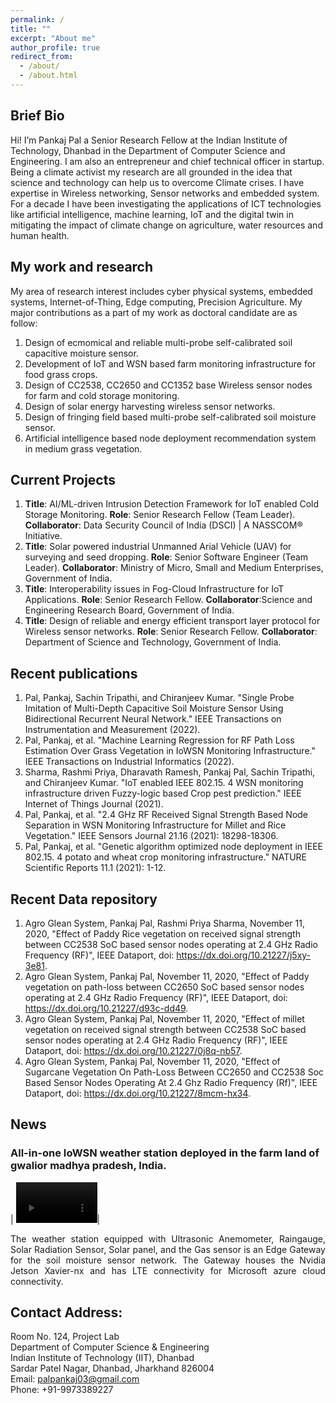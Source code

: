 ```yaml
---
permalink: /
title: ""
excerpt: "About me"
author_profile: true
redirect_from: 
  - /about/
  - /about.html
---
```


## Brief Bio
Hi! I’m Pankaj Pal a Senior Research Fellow at the Indian Institute of Technology, Dhanbad in the Department of Computer Science and Engineering. 
I am also an entrepreneur and chief technical officer in startup. 
Being a climate activist my research are all grounded in the idea that science and technology can help us to overcome Climate crises. I have expertise in Wireless networking, Sensor networks and embedded system. For a decade I have been investigating the applications of ICT technologies like artificial intelligence, machine learning, IoT and the digital twin in mitigating the impact of climate change on agriculture, water resources and human health.



## My work and research
My area of research interest includes cyber physical systems, embedded systems, Internet-of-Thing, Edge computing,
Precision Agriculture. My major contributions as a part of my work as doctoral candidate are as follow:
1. Design of ecmomical and reliable multi-probe self-calibrated soil capacitive moisture sensor.
2. Development of IoT and WSN based farm monitoring infrastructure for food grass crops.
2. Design of CC2538, CC2650 and CC1352 base Wireless sensor nodes for farm and cold storage monitoring.
3. Design of solar energy harvesting wireless sensor networks.
4. Design of fringing field based multi-probe self-calibrated soil moisture sensor.
5. Artificial intelligence based node deployment recommendation system in medium grass vegetation.

## Current Projects
1. **Title**: AI/ML-driven Intrusion Detection Framework for IoT enabled Cold Storage Monitoring.
**Role**: Senior Research Fellow (Team Leader).
**Collaborator**: Data Security Council of India (DSCI) | A NASSCOM® Initiative.
2. **Title**: Solar powered industrial Unmanned Arial Vehicle (UAV) for surveying and seed dropping.
**Role**: Senior Software Engineer (Team Leader).
**Collaborator**: Ministry of Micro, Small and Medium Enterprises, Government of India.
3. **Title**: Interoperability issues in Fog-Cloud Infrastructure for IoT Applications.
**Role**: Senior Research Fellow.
**Collaborator**:Science and Engineering Research Board, Government of India.
4. **Title**: Design of reliable and energy efficient transport layer protocol for Wireless sensor networks.
**Role**: Senior Research Fellow.
**Collaborator**: Department of Science and Technology, Government of India.

## Recent publications
1. Pal, Pankaj, Sachin Tripathi, and Chiranjeev Kumar. "Single Probe Imitation of Multi-Depth Capacitive Soil Moisture Sensor Using Bidirectional Recurrent Neural Network." IEEE Transactions on Instrumentation and Measurement (2022).
2. Pal, Pankaj, et al. "Machine Learning Regression for RF Path Loss Estimation Over Grass Vegetation in IoWSN Monitoring Infrastructure." IEEE Transactions on Industrial Informatics (2022).
3. Sharma, Rashmi Priya, Dharavath Ramesh, Pankaj Pal, Sachin Tripathi, and Chiranjeev Kumar. "IoT enabled IEEE 802.15. 4 WSN monitoring infrastructure driven Fuzzy-logic based Crop pest prediction." IEEE Internet of Things Journal (2021).
4. Pal, Pankaj, et al. "2.4 GHz RF Received Signal Strength Based Node Separation in WSN Monitoring Infrastructure for Millet and Rice Vegetation." IEEE Sensors Journal 21.16 (2021): 18298-18306.
5. Pal, Pankaj, et al. "Genetic algorithm optimized node deployment in IEEE 802.15. 4 potato and wheat crop monitoring infrastructure." NATURE Scientific Reports 11.1 (2021): 1-12.

## Recent Data repository
1. Agro Glean System, Pankaj Pal, Rashmi Priya Sharma, November 11, 2020, "Effect of Paddy Rice vegetation on received signal strength between CC2538 SoC based sensor nodes operating at 2.4 GHz Radio Frequency (RF)", IEEE Dataport, doi: https://dx.doi.org/10.21227/j5xy-3e81.
2. Agro Glean System, Pankaj Pal, November 11, 2020, "Effect of Paddy vegetation on path-loss between CC2650 SoC based sensor nodes operating at 2.4 GHz Radio Frequency (RF)", IEEE Dataport, doi: https://dx.doi.org/10.21227/d93c-dd49.
3. Agro Glean System, Pankaj Pal, November 11, 2020, "Effect of millet vegetation on received signal strength between CC2538 SoC based sensor nodes operating at 2.4 GHz Radio Frequency (RF)", IEEE Dataport, doi: https://dx.doi.org/10.21227/0j8q-nb57.
4. Agro Glean System, Pankaj Pal, November 11, 2020, "Effect of Sugarcane Vegetation On Path-Loss Between CC2650 and CC2538 Soc Based Sensor Nodes Operating At 2.4 Ghz Radio Frequency (Rf)", IEEE Dataport, doi: https://dx.doi.org/10.21227/8mcm-hx34.


## News
### All-in-one IoWSN weather station deployed in the farm land of gwalior madhya pradesh, India.

| <video align="float" src="images/farm3.mp4" data-canonical-src="images/farm3.mp4" controls="controls" muted="muted" class="d-block rounded-bottom-2 width-fit" style="max-height:400px;" width="130"></video>| <p align="justify">The weather station equipped with Ultrasonic Anemometer, Raingauge, Solar Radiation Sensor, Solar panel, and the Gas sensor is an Edge Gateway for the soil moisture sensor network.  The Gateway houses the Nvidia Jetson Xavier-nx and has LTE connectivity for Microsoft azure cloud connectivity. </p>

## Contact Address:
Room No. 124, Project Lab\
Department of Computer Science & Engineering\
Indian Institute of Technology (IIT), Dhanbad\
Sardar Patel Nagar, Dhanbad, Jharkhand 826004\
Email: palpankaj03@gmail.com\
Phone: +91-9973389227



